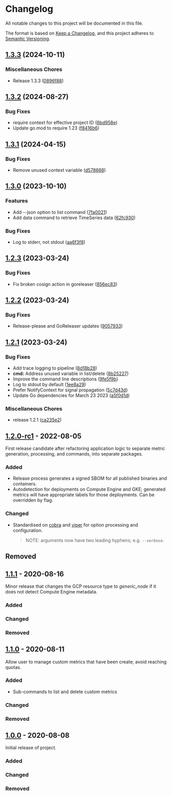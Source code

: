 # Changelog

<!-- markdownlint-disable MD024 -->

All notable changes to this project will be documented in this file.

The format is based on [Keep a Changelog](https://keepachangelog.com/en/1.0.0/),
and this project adheres to [Semantic Versioning](https://semver.org/spec/v2.0.0.html).

## [1.3.3](https://github.com/memes/gce-metric/compare/v1.3.2...v1.3.3) (2024-10-11)


### Miscellaneous Chores

* Release 1.3.3 ([0896f88](https://github.com/memes/gce-metric/commit/0896f88fb7ff30ab78efaa609bb166433a55693b))

## [1.3.2](https://github.com/memes/gce-metric/compare/v1.3.1...v1.3.2) (2024-08-27)


### Bug Fixes

* require context for effective project ID ([6bd958e](https://github.com/memes/gce-metric/commit/6bd958e57bbdeb98c5e3fdf0f2bffde16b3f96dd))
* Update go.mod to require 1.23 ([f8416b6](https://github.com/memes/gce-metric/commit/f8416b6661d727d88fd56dbce47dd78dd3c9ff15))

## [1.3.1](https://github.com/memes/gce-metric/compare/v1.3.0...v1.3.1) (2024-04-15)


### Bug Fixes

* Remove unused context variable ([d578668](https://github.com/memes/gce-metric/commit/d57866896bc02b7fb6bab92d999c315bd2867267))

## [1.3.0](https://github.com/memes/gce-metric/compare/v1.2.3...v1.3.0) (2023-10-10)


### Features

* Add --json option to list command ([7fa0021](https://github.com/memes/gce-metric/commit/7fa002154a2f159ce5fa3a3e3a7a0e65dfa084f6))
* Add data command to retrieve TimeSeries data ([62fc930](https://github.com/memes/gce-metric/commit/62fc9304f63334a1232d2495e79f0e9780dae625))


### Bug Fixes

* Log to stderr, not stdout ([aa6f3f8](https://github.com/memes/gce-metric/commit/aa6f3f81acbc70d6a0792874b758d07afe0a0fc3))

## [1.2.3](https://github.com/memes/gce-metric/compare/v1.2.2...v1.2.3) (2023-03-24)


### Bug Fixes

* Fix broken cosign action in goreleaser ([856ec83](https://github.com/memes/gce-metric/commit/856ec830b20966f2740bd4b9dc25b534ab39a4f6))

## [1.2.2](https://github.com/memes/gce-metric/compare/v1.2.1...v1.2.2) (2023-03-24)


### Bug Fixes

* Release-please and GoReleaser updates ([9057933](https://github.com/memes/gce-metric/commit/9057933c0ed97ead340a5a7b90e1128b1535fc8c))

## [1.2.1](https://github.com/memes/gce-metric/compare/1.2.0-rc1...v1.2.1) (2023-03-24)


### Bug Fixes

* Add trace logging to pipeline ([8d18b28](https://github.com/memes/gce-metric/commit/8d18b28300de5fe8dcade55851a78f56e6dc4412))
* **cmd:** Address unused variable in list/delete ([8b25227](https://github.com/memes/gce-metric/commit/8b25227142e2f7a010db1314f0a674afc7c02e44))
* Improve the command line descriptions ([9fe5f9b](https://github.com/memes/gce-metric/commit/9fe5f9baccbcff58b3341320441f5f98b48b69b5))
* Log to stdout by default ([1ee8a29](https://github.com/memes/gce-metric/commit/1ee8a294d8c4272a5bc518c0647895459c690d21))
* Prefer NotifyContext for signal propagation ([5c7d43d](https://github.com/memes/gce-metric/commit/5c7d43d6c14182b26294f98bae633c4702283ebd))
* Update Go dependencies for March 23 2023 ([a5f0d1d](https://github.com/memes/gce-metric/commit/a5f0d1dca3eb97014b60a9d703cde740ace04ccb))


### Miscellaneous Chores

* release 1.2.1 ([ca235e2](https://github.com/memes/gce-metric/commit/ca235e21b788e8f039b4c4b51d04214ec0cdf283))

## [1.2.0-rc1] - 2022-08-05

First release candidate after refactoring application logic to separate metric generation,
processing, and commands, into separate packages.

### Added

- Release process generates a signed SBOM for all published binaries and containers.
- Autodetection for deployments on Compute Engine and GKE; generated metrics will
  have appropriate labels for those deployments. Can be overridden by flag.

### Changed

- Standardised on [cobra](https://github.com/spf13/cobra) and [viper](https://github.com/spf13/viper)
  for option processing and configuration.
  > NOTE: arguments now have two leading hyphens; e.g. `--verbose`.

## Removed

## [1.1.1] - 2020-08-16

Minor release that changes the GCP resource type to _generic_node_ if it does not detect Compute Engine metadata.

### Added

### Changed

### Removed

## [1.1.0] - 2020-08-11

Allow user to manage custom metrics that have been create; avoid reaching quotas.

### Added

- Sub-commands to list and delete custom metrics

### Changed

### Removed

## [1.0.0] - 2020-08-08

Initial release of project.

### Added

### Changed

### Removed

[1.2.0-rc1]: https://github.com/memes/gce-metric/compare/1.1.1...1.2.0-rc1
[1.1.1]: https://github.com/memes/gce-metric/compare/1.1.0...1.1.1
[1.1.0]: https://github.com/memes/gce-metric/compare/1.0.0...1.1.0
[1.0.0]: https://github.com/memes/gce-metric/releases/tag/1.0.0
